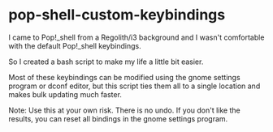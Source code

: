 # pop-shell-custom-keybindings

I came to Pop!_shell from a Regolith/i3 background and I wasn't comfortable with the default Pop!_shell keybindings.

So I created a bash script to make my life a little bit easier.

Most of these keybindings can be modified using the gnome settings program or dconf editor, but this script ties them all to a single location and makes bulk updating much faster.

Note: Use this at your own risk. There is no undo. If you don't like the results, you can reset all bindings in the gnome settings program.
